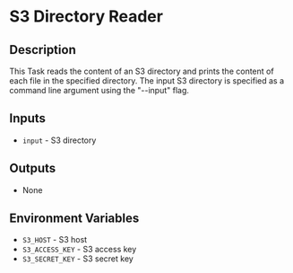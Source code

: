 # S3 Directory Reader
## Description
This Task reads the content of an S3 directory and prints the content of each file in the specified directory. The input S3 directory is specified as a command line argument using the \"--input\" flag.

## Inputs
- `input` - S3 directory

## Outputs
- None

## Environment Variables
- `S3_HOST` - S3 host
- `S3_ACCESS_KEY` - S3 access key
- `S3_SECRET_KEY` - S3 secret key